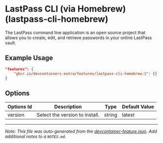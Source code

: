 
# LastPass CLI (via Homebrew) (lastpass-cli-homebrew)

The LastPass command line application is an open source project that allows you to create, edit, and retrieve passwords in your online LastPass vault.

## Example Usage

```json
"features": {
    "ghcr.io/devcontainers-extra/features/lastpass-cli-homebrew:1": {}
}
```

## Options

| Options Id | Description | Type | Default Value |
|-----|-----|-----|-----|
| version | Select the version to install. | string | latest |



---

_Note: This file was auto-generated from the [devcontainer-feature.json](devcontainer-feature.json).  Add additional notes to a `NOTES.md`._
